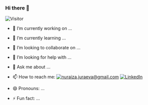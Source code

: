 




### Hi there 👋
![Visitor](https://visitor-badge.laobi.icu/badge?page_id=nuraiza.nuraiza)

<!--
**nuraiza/nuraiza** is a ✨ _special_ ✨ repository because its `README.md` (this file) appears on your GitHub profile.

Here are some ideas to get you started: -->










- 🔭 I’m currently working on ...
- 🌱 I’m currently learning ...
- 👯 I’m looking to collaborate on ...
- 🤔 I’m looking for help with ...
- 💬 Ask me about ...





- 📫 How to reach me: 
<a href="mailto:YourEmail@gmail.com">![nuraiza.juraeva@gmail.com](https://img.shields.io/badge/Gmail-D14836?style=for-the-badge&logo=gmail&logoColor=white)</a> <a href="<https://www.linkedin.com/in/nuraiza/>">![LinkedIn](https://img.shields.io/badge/LinkedIn-0077B5?style=for-the-badge&logo=linkedin&logoColor=white)</a>
- 😄 Pronouns: ...
- ⚡ Fun fact: ...

